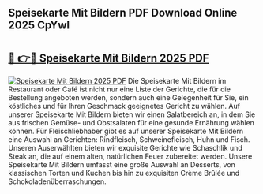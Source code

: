 ## Speisekarte Mit Bildern PDF Download Online 2025 CpYwl

# <h2><a href="http://gccagf.nevu.top/?p=Speisekarte+Mit+Bildern">🔗 👉🔴 Speisekarte Mit Bildern 2025 PDF</a></h2>

[![Speisekarte Mit Bildern 2025 PDF](https://i.imgur.com/dBaPXMq.png)](http://gccagf.nevu.top/?p=Speisekarte+Mit+Bildern)
Die Speisekarte Mit Bildern im Restaurant oder Café ist nicht nur eine Liste der Gerichte, die für die Bestellung angeboten werden, sondern auch eine Gelegenheit für Sie, ein köstliches und für Ihren Geschmack geeignetes Gericht zu wählen. Auf unserer Speisekarte Mit Bildern bieten wir einen Salatbereich an, in dem Sie aus frischen Gemüse- und Obstsalaten für eine gesunde Ernährung wählen können. Für Fleischliebhaber gibt es auf unserer Speisekarte Mit Bildern eine Auswahl an Gerichten: Rindfleisch, Schweinefleisch, Huhn und Fisch. Unseren Auserwählten bieten wir exquisite Gerichte wie Schaschlik und Steak an, die auf einem alten, natürlichen Feuer zubereitet werden. Unsere Speisekarte Mit Bildern umfasst eine große Auswahl an Desserts, von klassischen Torten und Kuchen bis hin zu exquisiten Crème Brûlée und Schokoladenüberraschungen.
